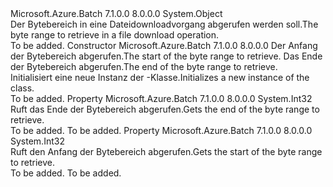 <Type Name="GetFileRequestByteRange" FullName="Microsoft.Azure.Batch.GetFileRequestByteRange">
  <TypeSignature Language="C#" Value="public class GetFileRequestByteRange" />
  <TypeSignature Language="ILAsm" Value=".class public auto ansi beforefieldinit GetFileRequestByteRange extends System.Object" />
  <TypeSignature Language="DocId" Value="T:Microsoft.Azure.Batch.GetFileRequestByteRange" />
  <TypeSignature Language="VB.NET" Value="Public Class GetFileRequestByteRange" />
  <TypeSignature Language="F#" Value="type GetFileRequestByteRange = class" />
  <AssemblyInfo>
    <AssemblyName>Microsoft.Azure.Batch</AssemblyName>
    <AssemblyVersion>7.1.0.0</AssemblyVersion>
    <AssemblyVersion>8.0.0.0</AssemblyVersion>
  </AssemblyInfo>
  <Base>
    <BaseTypeName>System.Object</BaseTypeName>
  </Base>
  <Interfaces />
  <Docs>
    <summary>
            <span data-ttu-id="25809-101">Der Bytebereich in eine Dateidownloadvorgang abgerufen werden soll.</span><span class="sxs-lookup"><span data-stu-id="25809-101">The byte range to retrieve in a file download operation.</span></span>
            </summary>
    <remarks>To be added.</remarks>
  </Docs>
  <Members>
    <Member MemberName=".ctor">
      <MemberSignature Language="C#" Value="public GetFileRequestByteRange (int startRange, int endRange);" />
      <MemberSignature Language="ILAsm" Value=".method public hidebysig specialname rtspecialname instance void .ctor(int32 startRange, int32 endRange) cil managed" />
      <MemberSignature Language="DocId" Value="M:Microsoft.Azure.Batch.GetFileRequestByteRange.#ctor(System.Int32,System.Int32)" />
      <MemberSignature Language="VB.NET" Value="Public Sub New (startRange As Integer, endRange As Integer)" />
      <MemberSignature Language="F#" Value="new Microsoft.Azure.Batch.GetFileRequestByteRange : int * int -&gt; Microsoft.Azure.Batch.GetFileRequestByteRange" Usage="new Microsoft.Azure.Batch.GetFileRequestByteRange (startRange, endRange)" />
      <MemberType>Constructor</MemberType>
      <AssemblyInfo>
        <AssemblyName>Microsoft.Azure.Batch</AssemblyName>
        <AssemblyVersion>7.1.0.0</AssemblyVersion>
        <AssemblyVersion>8.0.0.0</AssemblyVersion>
      </AssemblyInfo>
      <Parameters>
        <Parameter Name="startRange" Type="System.Int32" />
        <Parameter Name="endRange" Type="System.Int32" />
      </Parameters>
      <Docs>
        <param name="startRange"><span data-ttu-id="25809-102">Der Anfang der Bytebereich abgerufen.</span><span class="sxs-lookup"><span data-stu-id="25809-102">The start of the byte range to retrieve.</span></span></param>
        <param name="endRange"><span data-ttu-id="25809-103">Das Ende der Bytebereich abgerufen.</span><span class="sxs-lookup"><span data-stu-id="25809-103">The end of the byte range to retrieve.</span></span></param>
        <summary>
            <span data-ttu-id="25809-104">Initialisiert eine neue Instanz der <see cref="T:Microsoft.Azure.Batch.GetFileRequestByteRange" />-Klasse.</span><span class="sxs-lookup"><span data-stu-id="25809-104">Initializes a new instance of the <see cref="T:Microsoft.Azure.Batch.GetFileRequestByteRange" /> class.</span></span>
            </summary>
        <remarks>To be added.</remarks>
      </Docs>
    </Member>
    <Member MemberName="EndRange">
      <MemberSignature Language="C#" Value="public int EndRange { get; }" />
      <MemberSignature Language="ILAsm" Value=".property instance int32 EndRange" />
      <MemberSignature Language="DocId" Value="P:Microsoft.Azure.Batch.GetFileRequestByteRange.EndRange" />
      <MemberSignature Language="VB.NET" Value="Public ReadOnly Property EndRange As Integer" />
      <MemberSignature Language="F#" Value="member this.EndRange : int" Usage="Microsoft.Azure.Batch.GetFileRequestByteRange.EndRange" />
      <MemberType>Property</MemberType>
      <AssemblyInfo>
        <AssemblyName>Microsoft.Azure.Batch</AssemblyName>
        <AssemblyVersion>7.1.0.0</AssemblyVersion>
        <AssemblyVersion>8.0.0.0</AssemblyVersion>
      </AssemblyInfo>
      <ReturnValue>
        <ReturnType>System.Int32</ReturnType>
      </ReturnValue>
      <Docs>
        <summary>
            <span data-ttu-id="25809-105">Ruft das Ende der Bytebereich abgerufen.</span><span class="sxs-lookup"><span data-stu-id="25809-105">Gets the end of the byte range to retrieve.</span></span>
            </summary>
        <value>To be added.</value>
        <remarks>To be added.</remarks>
      </Docs>
    </Member>
    <Member MemberName="StartRange">
      <MemberSignature Language="C#" Value="public int StartRange { get; }" />
      <MemberSignature Language="ILAsm" Value=".property instance int32 StartRange" />
      <MemberSignature Language="DocId" Value="P:Microsoft.Azure.Batch.GetFileRequestByteRange.StartRange" />
      <MemberSignature Language="VB.NET" Value="Public ReadOnly Property StartRange As Integer" />
      <MemberSignature Language="F#" Value="member this.StartRange : int" Usage="Microsoft.Azure.Batch.GetFileRequestByteRange.StartRange" />
      <MemberType>Property</MemberType>
      <AssemblyInfo>
        <AssemblyName>Microsoft.Azure.Batch</AssemblyName>
        <AssemblyVersion>7.1.0.0</AssemblyVersion>
        <AssemblyVersion>8.0.0.0</AssemblyVersion>
      </AssemblyInfo>
      <ReturnValue>
        <ReturnType>System.Int32</ReturnType>
      </ReturnValue>
      <Docs>
        <summary>
            <span data-ttu-id="25809-106">Ruft den Anfang der Bytebereich abgerufen.</span><span class="sxs-lookup"><span data-stu-id="25809-106">Gets the start of the byte range to retrieve.</span></span>
            </summary>
        <value>To be added.</value>
        <remarks>To be added.</remarks>
      </Docs>
    </Member>
  </Members>
</Type>
